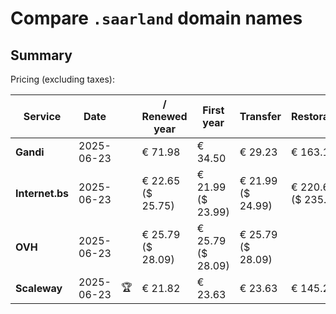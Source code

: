 # Compare `.saarland` domain names

## Summary

Pricing (excluding taxes):

| Service | Date |  | / Renewed year | First year | Transfer | Restoration |
|--|--|--|--|--|--|--|
| **Gandi** | 2025-06-23 |  | € 71.98 | € 34.50 | € 29.23 | € 163.16 |
| **Internet.bs** | 2025-06-23 |  | € 22.65<br>($ 25.75) | € 21.99<br>($ 23.99) | € 21.99<br>($ 24.99) | € 220.69<br>($ 235.39) |
| **OVH** | 2025-06-23 |  | € 25.79<br>($ 28.09) | € 25.79<br>($ 28.09) | € 25.79<br>($ 28.09) |  |
| **Scaleway** | 2025-06-23 | 🏆 | € 21.82 | € 23.63 | € 23.63 | € 145.26 |

